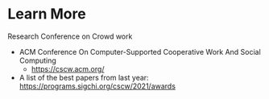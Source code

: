 # Learn More

Research Conference on Crowd work
- ACM Conference On Computer-Supported Cooperative Work And Social Computing
  - https://cscw.acm.org/
- A list of the best papers from last year: https://programs.sigchi.org/cscw/2021/awards
